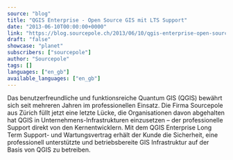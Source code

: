 ```yaml
---
source: "blog"
title: "QGIS Enterprise - Open Source GIS mit LTS Support"
date: "2013-06-10T00:00:00+0000"
link: "https://blog.sourcepole.ch/2013/06/10/qgis-enterprise-open-source-gis-mit-lts-support/"
draft: "false"
showcase: "planet"
subscribers: ["sourcepole"]
author: "Sourcepole"
tags: []
languages: ["en_gb"]
available_languages: ["en_gb"]
---
```


Das benutzerfreundliche und funktionsreiche Quantum GIS (QGIS) bewährt sich seit mehreren Jahren im professionellen Einsatz. Die Firma Sourcepole aus Zürich füllt jetzt eine letzte Lücke, die Organisationen davon abgehalten hat QGIS in Unternehmens-Infrastrukturen einzusetzen &ndash; der professionelle Support direkt von den Kernentwicklern. Mit dem QGIS Enterprise Long Term Support- und Wartungsvertrag erhält der Kunde die Sicherheit, eine professionell unterstützte und betriebsbereite GIS Infrastruktur auf der Basis von QGIS zu betreiben.

